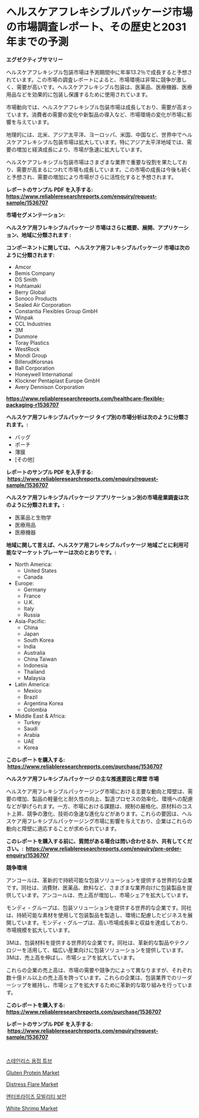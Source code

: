 <p><h1>ヘルスケアフレキシブルパッケージ市場の市場調査レポート、その歴史と2031年までの予測</h1></p><p><strong>エグゼクティブサマリー</strong></p>
<p><p>ヘルスケアフレキシブル包装市場は予測期間中に年率13.2％で成長すると予想されています。この市場の調査レポートによると、市場環境は非常に競争が激しく、需要が高いです。ヘルスケアフレキシブル包装は、医薬品、医療機器、医療用品などを効果的に包装し保護するために使用されています。</p><p>市場動向では、ヘルスケアフレキシブル包装市場は成長しており、需要が高まっています。消費者の需要の変化や新製品の導入など、市場環境の変化が市場に影響を与えています。</p><p>地理的には、北米、アジア太平洋、ヨーロッパ、米国、中国など、世界中でヘルスケアフレキシブル包装市場は拡大しています。特にアジア太平洋地域では、需要の増加と経済成長により、市場が急速に拡大しています。</p><p>ヘルスケアフレキシブル包装市場はさまざまな業界で重要な役割を果たしており、需要が高まるにつれて市場も成長しています。この市場の成長は今後も続くと予想され、需要の増加により市場がさらに活性化すると予想されます。</p></p>
<p><strong>レポートのサンプル PDF を入手する: <a href="https://www.reliableresearchreports.com/enquiry/request-sample/1536707">https://www.reliableresearchreports.com/enquiry/request-sample/1536707</a></strong></p>
<p><strong>市場セグメンテーション:</strong></p>
<p><strong> ヘルスケア用フレキシブルパッケージ 市場はさらに概要、展開、アプリケーション、地域に分類されます :</strong></p>
<p><strong>コンポーネントに関しては、 ヘルスケア用フレキシブルパッケージ 市場は次のように分類されます: &nbsp;</strong></p>
<p><ul><li>Amcor</li><li>Bemis Company</li><li>DS Smith</li><li>Huhtamaki</li><li>Berry Global</li><li>Sonoco Products</li><li>Sealed Air Corporation</li><li>Constantia Flexibles Group GmbH</li><li>Winpak</li><li>CCL Industries</li><li>3M</li><li>Dunmore</li><li>Toray Plastics</li><li>WestRock</li><li>Mondi Group</li><li>BillerudKorsnas</li><li>Ball Corporation</li><li>Honeywell International</li><li>Klockner Pentaplast Europe GmbH</li><li>Avery Dennison Corporation</li></ul></p>
<p><strong><a href="https://www.reliableresearchreports.com/healthcare-flexible-packaging-r1536707">https://www.reliableresearchreports.com/healthcare-flexible-packaging-r1536707</a></strong></p>
<p><strong> ヘルスケア用フレキシブルパッケージ タイプ別の市場分析は次のように分類されます。:</strong></p>
<p><ul><li>バッグ</li><li>ポーチ</li><li>薄膜</li><li>[その他]</li></ul></p>
<p><strong>レポートのサンプル PDF を入手する: &nbsp;<a href="https://www.reliableresearchreports.com/enquiry/request-sample/1536707">https://www.reliableresearchreports.com/enquiry/request-sample/1536707</a></strong></p>
<p><strong> ヘルスケア用フレキシブルパッケージ アプリケーション別の市場産業調査は次のように分類されます。:</strong></p>
<p><ul><li>医薬品と生物学</li><li>医療用品</li><li>医療機器</li></ul></p>
<p><strong>地域に関して言えば、ヘルスケア用フレキシブルパッケージ 地域ごとに利用可能なマーケットプレーヤーは次のとおりです。:</strong></p>
<p><ul>
    <li>
        North America:
        <ul>
            <li>United States</li>
            <li>Canada</li>
        </ul>
    </li>
    <li>
        Europe:
        <ul>
            <li>Germany</li>
            <li>France</li>
            <li>U.K.</li>
            <li>Italy</li>
            <li>Russia</li>
        </ul>
    </li>
    <li>
        Asia-Pacific:
        <ul>
            <li>China</li>
            <li>Japan</li>
            <li>South Korea</li>
            <li>India</li>
            <li>Australia</li>
            <li>China Taiwan</li>
            <li>Indonesia</li>
            <li>Thailand</li>
            <li>Malaysia</li>
        </ul>
    </li>
    <li>
        Latin America:
        <ul>
            <li>Mexico</li>
            <li>Brazil</li>
            <li>Argentina Korea</li>
            <li>Colombia</li>
        </ul>
    </li>
    <li>
        Middle East & Africa:
        <ul>
            <li>Turkey</li>
            <li>Saudi</li>
            <li>Arabia</li>
            <li>UAE</li>
            <li>Korea</li>
        </ul>
    </li>
    </ul></p>
<p><strong>このレポートを購入する: &nbsp;<a href="https://www.reliableresearchreports.com/purchase/1536707">https://www.reliableresearchreports.com/purchase/1536707</a></strong></p>
<p><strong>ヘルスケア用フレキシブルパッケージ の主な推進要因と障壁 市場</strong></p>
<p><p>ヘルスケア用フレキシブルパッケージング市場における主要な動向と障壁は、需要の増加、製品の軽量化と耐久性の向上、製造プロセスの効率化、環境への配慮などが挙げられます。一方、市場における課題は、規制の厳格化、原材料のコスト上昇、競争の激化、技術の急速な進化などがあります。これらの要因は、ヘルスケア用フレキシブルパッケージング市場に影響を与えており、企業はこれらの動向と障壁に適応することが求められています。</p></p>
<p><strong>このレポートを購入する前に、質問がある場合は問い合わせるか、共有してください。:&nbsp; <a href="https://www.reliableresearchreports.com/enquiry/pre-order-enquiry/1536707">https://www.reliableresearchreports.com/enquiry/pre-order-enquiry/1536707</a></strong></p>
<p><strong>競争環境</strong></p>
<p><p>アンコールは、革新的で持続可能な包装ソリューションを提供する世界的な企業です。同社は、消費財、医薬品、飲料など、さまざまな業界向けに包装製品を提供しています。アンコールは、売上高が増加し、市場シェアを拡大しています。</p><p>モンディ・グループは、包装ソリューションを提供する世界的な企業です。同社は、持続可能な素材を使用して包装製品を製造し、環境に配慮したビジネスを展開しています。モンディ・グループは、高い市場成長率と収益を達成しており、市場規模を拡大しています。</p><p>3Mは、包装材料を提供する世界的な企業です。同社は、革新的な製品やテクノロジーを活用して、幅広い産業向けに包装ソリューションを提供しています。3Mは、売上高を伸ばし、市場シェアを拡大しています。</p><p>これらの企業の売上高は、市場の需要や競争力によって異なりますが、それぞれ数十億ドル以上の売上高を誇っています。これらの企業は、包装業界でのリーダーシップを維持し、市場シェアを拡大するために革新的な取り組みを行っています。</p></p>
<p><strong>このレポートを購入する: &nbsp; <a href="https://www.reliableresearchreports.com/purchase/1536707">https://www.reliableresearchreports.com/purchase/1536707</a></strong></p>
<p><strong>レポートのサンプル PDF を入手する: &nbsp;<a href="https://www.reliableresearchreports.com/enquiry/request-sample/1536707">https://www.reliableresearchreports.com/enquiry/request-sample/1536707</a></strong><strong></strong></p>
<p>&nbsp;</p>
<p><p><a href="https://github.com/oajzkywllm460/Market-Research-Report-List-1/blob/main/590715617011.md">스테인리스 용접 튜브</a></p><p><a href="https://github.com/lylyparadise/Market-Research-Report-List-2/blob/main/gluten-protein-market.md">Gluten Protein Market</a></p><p><a href="https://issuu.com/reportprime-2/docs/distress-flare-market-size-2030.pptx">Distress Flare Market</a></p><p><a href="https://medium.com/@jackieshlerin9805/%EA%B8%B0%EC%97%85-%EB%AA%A8%EB%B9%8C%EB%A6%AC%ED%8B%B0-%EB%B3%B4%EC%95%88-%EC%8B%9C%EC%9E%A5-%EA%B7%9C%EB%AA%A8%EB%8A%94-%EA%B8%80%EB%A1%9C%EB%B2%8C-%EC%82%B0%EC%97%85%EC%97%90%EC%84%9C-%EC%B5%9C%EC%A0%81%EC%9D%98-%EB%A7%88%EC%BC%80%ED%8C%85-%EC%B1%84%EB%84%90%EC%9D%84-%EB%B3%B4%EC%97%AC%EC%A4%8D%EB%8B%88%EB%8B%A4-4211a7412256">엔터프라이즈 모빌리티 보안</a></p><p><a href="https://github.com/GroverBarry/Market-Research-Report-List-4/blob/main/white-shrimp-market.md">White Shrimp Market</a></p></p>